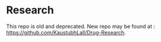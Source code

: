 # Research
This repo is old and deprecated. New repo may be found at : https://github.com/KaustubhLall/Drug-Research.
